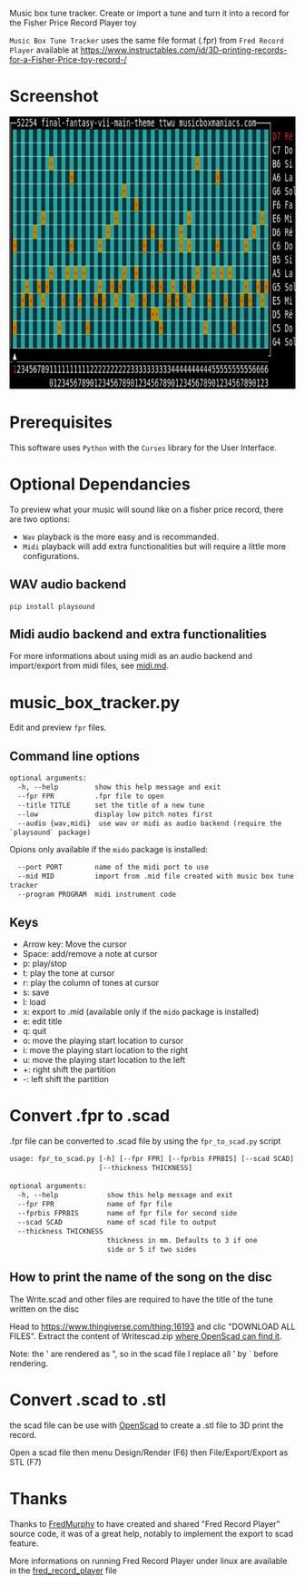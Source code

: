 Music box tune tracker. Create or import a tune and turn it into a record for the Fisher Price Record Player toy

 `Music Box Tune Tracker` uses the same file format (.fpr) from `Fred Record Player` available at https://www.instructables.com/id/3D-printing-records-for-a-Fisher-Price-toy-record-/

# Screenshot

<img src="https://github.com/odrevet/music-box-tune-tracker/blob/master/screenshot/screenshot.png" width="6400" height="480" />

# Prerequisites

This software uses `Python` with the `Curses` library for the User Interface. 

# Optional Dependancies 

To preview what your music will sound like on a fisher price record, there are two options: 

* `Wav` playback is the more easy and is recommanded.
* `Midi` playback will add extra functionalities but will require a little more configurations.  

## WAV audio backend

```
pip install playsound
```

## Midi audio backend and extra functionalities

For more informations about using midi as an audio backend and import/export from midi files, see [midi.md](midi.md). 

# music_box_tracker.py

Edit and preview `fpr` files.

## Command line options

```
optional arguments:
  -h, --help         show this help message and exit
  --fpr FPR          .fpr file to open
  --title TITLE      set the title of a new tune
  --low              display low pitch notes first
  --audio {wav,midi}  use wav or midi as audio backend (require the `playsound` package)
```


Opions only available if the `mido` package is installed:

```
  --port PORT        name of the midi port to use
  --mid MID          import from .mid file created with music box tune tracker
  --program PROGRAM  midi instrument code
```

## Keys

* Arrow key: Move the cursor
* Space: add/remove a note at cursor
* p: play/stop
* t: play the tone at cursor
* r: play the column of tones at cursor
* s: save
* l: load
* x: export to .mid (available only if the `mido` package is installed)
* e: edit title
* q: quit
* o: move the playing start location to cursor
* i: move the playing start location to the right
* u: move the playing start location to the left
* +: right shift the partition
* -: left shift the partition

# Convert .fpr to .scad

.fpr file can be converted to .scad file by using the `fpr_to_scad.py` script


```
usage: fpr_to_scad.py [-h] [--fpr FPR] [--fprbis FPRBIS] [--scad SCAD]
                      [--thickness THICKNESS]

optional arguments:
  -h, --help            show this help message and exit
  --fpr FPR             name of fpr file
  --fprbis FPRBIS       name of fpr file for second side
  --scad SCAD           name of scad file to output
  --thickness THICKNESS
                        thickness in mm. Defaults to 3 if one
                        side or 5 if two sides
```

## How to print the name of the song on the disc

The Write.scad and other files are required to have the title of the tune written on the disc

Head to https://www.thingiverse.com/thing:16193 and clic "DOWNLOAD ALL FILES". Extract the content of Writescad.zip [where OpenScad can find it](https://en.wikibooks.org/wiki/OpenSCAD_User_Manual/Libraries).

Note: the ' are rendered as ", so in the scad file I replace all ' by ` before rendering.

# Convert .scad to .stl

the scad file can be use with [OpenScad](https://www.openscad.org) to create a .stl file to 3D print the record.

Open a scad file then menu Design/Render (F6) then File/Export/Export as STL (F7)

# Thanks

Thanks to [FredMurphy](https://github.com/FredMurphy) to have created and shared "Fred Record Player" source code, it was of a great help, notably to implement the export to scad feature.

More informations on running Fred Record Player under linux are available in the [fred_record_player](fred_record_player.md) file

